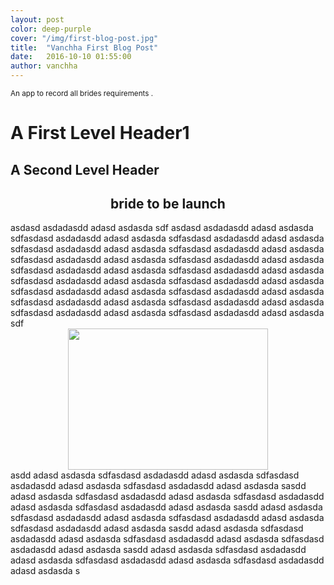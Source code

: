 ```yaml
---
layout: post
color: deep-purple
cover: "/img/first-blog-post.jpg"
title:  "Vanchha First Blog Post"
date:   2016-10-10 01:55:00
author: vanchha
---
```


<p><small>An app to record all brides requirements .</small></p>

<h1>A First Level Header1</h1>

<h2>A Second Level Header</h2>

<div dir="ltr" style="text-align: left;" trbidi="on">
<h2 style="text-align: center;">
bride to be launch</h2>
<div>
asdasd asdadasdd adasd asdasda sdf asdasd asdadasdd adasd asdasda sdfasdasd asdadasdd adasd asdasda sdfasdasd asdadasdd adasd asdasda sdfasdasd asdadasdd adasd asdasda sdfasdasd asdadasdd adasd asdasda sdfasdasd asdadasdd adasd asdasda sdfasdasd asdadasdd adasd asdasda sdfasdasd asdadasdd adasd asdasda sdfasdasd asdadasdd adasd asdasda sdfasdasd asdadasdd adasd asdasda sdfasdasd asdadasdd adasd asdasda sdfasdasd asdadasdd adasd asdasda sdfasdasd asdadasdd adasd asdasda sdfasdasd asdadasdd adasd asdasda sdfasdasd asdadasdd adasd asdasda sdfasdasd asdadasdd adasd asdasda sdfasdasd asdadasdd adasd asdasda sdf</div>
<div>

</div>
<div class="separator" style="clear: both; text-align: center;">
<a href="http://pngimg.com/upload/rockets_PNG13284.png" imageanchor="1" style="margin-left: 1em; margin-right: 1em;"><img border="0" src="http://pngimg.com/upload/rockets_PNG13284.png" height="226" width="320" /></a></div>
<div>
asdd adasd asdasda sdfasdasd asdadasdd adasd asdasda sdfasdasd asdadasdd adasd asdasda sdfasdasd asdadasdd adasd asdasda sasdd adasd asdasda sdfasdasd asdadasdd adasd asdasda sdfasdasd asdadasdd adasd asdasda sdfasdasd asdadasdd adasd asdasda sasdd adasd asdasda sdfasdasd asdadasdd adasd asdasda sdfasdasd asdadasdd adasd asdasda sdfasdasd asdadasdd adasd asdasda sasdd adasd asdasda sdfasdasd asdadasdd adasd asdasda sdfasdasd asdadasdd adasd asdasda sdfasdasd asdadasdd adasd asdasda sasdd adasd asdasda sdfasdasd asdadasdd adasd asdasda sdfasdasd asdadasdd adasd asdasda sdfasdasd asdadasdd adasd asdasda s</div>
<div>

</div>
<div>

</div>
<div>

</div>
</div>
